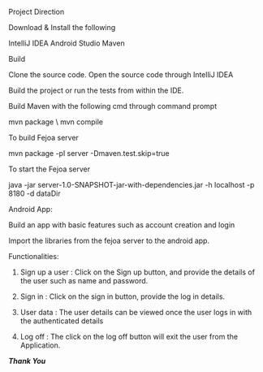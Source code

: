 Project Direction

Download & Install the following

IntelliJ IDEA
Android Studio
Maven

Build




Clone the source code.
Open the source code through IntelliJ IDEA 


Build the project or run the tests from within the IDE.



Build Maven with the following cmd through command prompt

mvn package \ mvn compile

To build Fejoa server

mvn package -pl server -Dmaven.test.skip=true

To start the Fejoa server

java -jar server-1.0-SNAPSHOT-jar-with-dependencies.jar -h localhost -p 8180 -d dataDir

Android App:

Build an app with basic features such as account creation and login

Import the libraries from the fejoa server to the android app.

Functionalities:

1. Sign up a user : Click on the Sign up button, and provide the details of the user such as name and password.

2. Sign in  : Click on the sign in button, provide the log in details.

3. User data : The user details can be viewed once the user logs in with the authenticated details

4. Log off : The click on the log off button will exit the user from the Application.

***Thank You***